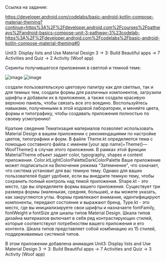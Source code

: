 Ссылка на задание:

https://developer.android.com/codelabs/basic-android-kotlin-compose-material-theming?continue=https%3A%2F%2Fdeveloper.android.com%2Fcourses%2Fpathways%2Fandroid-basics-compose-unit-3-pathway-3%23codelab-https%3A%2F%2Fdeveloper.android.com%2Fcodelabs%2Fbasic-android-kotlin-compose-material-theming#0

Unit3: Display lists and Use Material Design 3 -> 3: Build Beautiful apps -> 7 Activities and Quiz -> 2 Activity (Woof app)

Скринты получившегося приложения в светлой и темной теме:

![image](https://github.com/gipnozhard/WoofCompose/assets/71705375/ebc988d1-7b17-4cea-b834-873b15942bb0)
![image](https://github.com/gipnozhard/WoofCompose/assets/71705375/6196faec-f07c-4dc3-b84d-70f6fedc6e1c)

создали пользовательскую цветовую палитру как для светлых, так и для темных тем, создали формы для различных компонентов, загрузили шрифты и добавили их в приложение, а также создали красивую верхнюю панель, чтобы связать все это воедино. Воспользуйтесь навыками, полученными в этой кодовой лаборатории, и меняйте цвета, формы и типографику, чтобы создавать приложения полностью по своему усмотрению!

Краткие сведения
Тематизация материалов позволяет использовать Material Design в вашем приложении с рекомендациями по настройке цветов, типографики и форм.
В файле Theme.kt определяется тема с помощью составного файла с именем [your app name]+Theme()—WoofTheme() в случае этого приложения. В рамках этой функции MaterialTheme объект задает color, typography, shapes и content приложения.
Color.ktLightColorPaletteDarkColorPalette
Ваше приложение может подписаться на Включение режима "Затемнение", что означает, что система установит для вас темную тему. Однако для ваших пользователей будет удобнее, если вы внедрите темную тему, чтобы сохранить полный контроль над темой приложения.
Shape.kt - это место, где вы определяете формы вашего приложения. Существует три размера формы (маленькая, средняя, большая), и вы можете указать, как закругляются углы.
Формы привлекают внимание, идентифицируют компоненты, передают состояние и выражают бренд.
Type.kt - это место, где вы инициализируете свои шрифты и назначаете fontFamily, fontWeight и fontSize для шкалы типов Material Design.
Шкала типов дизайна материалов включает в себя ряд контрастирующих стилей, которые соответствуют потребностям вашего приложения и его контента. Шкала типов представляет собой комбинацию из 15 стилей, поддерживаемых системой типов.

В этом приложении добавлена анимация 
Unit3: Display lists and Use Material Design 3 -> 3: Build Beautiful apps -> 7 Activities and Quiz -> 3 Activity (Woof app)
